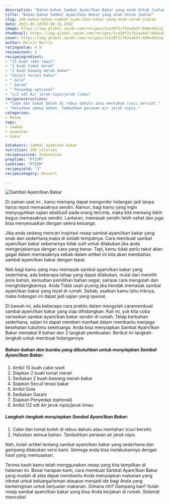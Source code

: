 ```yaml
---
description: "Bahan-bahan Sambal Ayam/Ikan Bakar yang enak Untuk Jualan"
title: "Bahan-bahan Sambal Ayam/Ikan Bakar yang enak Untuk Jualan"
slug: 248-bahan-bahan-sambal-ayam-ikan-bakar-yang-enak-untuk-jualan
date: 2021-05-18T02:08:15.250Z
image: https://img-global.cpcdn.com/recipes/1ce28f2cf62aab4f/680x482cq70/sambal-ayamikan-bakar-foto-resep-utama.jpg
thumbnail: https://img-global.cpcdn.com/recipes/1ce28f2cf62aab4f/680x482cq70/sambal-ayamikan-bakar-foto-resep-utama.jpg
cover: https://img-global.cpcdn.com/recipes/1ce28f2cf62aab4f/680x482cq70/sambal-ayamikan-bakar-foto-resep-utama.jpg
author: Melvin Norris
ratingvalue: 4.9
reviewcount: 4
recipeingredient:
- "15 buah cabe rawit"
- "2 buah tomat merah"
- "2 buah bawang merah bakar"
- "Secuil terasi bakar"
- " Gula"
- " Garam"
- " Penyedap optional"
- "1/2 sdt Air jeruk nipisjeruk limau"
recipeinstructions:
- "Cabe dan tomat boleh di rebus dahulu atau mentahan (cuci bersih)."
- "Haluskan semua bahan. Tambahkan perasan air jeruk nipis."
categories:
- Resep
tags:
- sambal
- ayamikan
- bakar

katakunci: sambal ayamikan bakar 
nutrition: 294 calories
recipecuisine: Indonesian
preptime: "PT37M"
cooktime: "PT55M"
recipeyield: "3"
recipecategory: Dessert

---
```



![Sambal Ayam/Ikan Bakar](https://img-global.cpcdn.com/recipes/1ce28f2cf62aab4f/680x482cq70/sambal-ayamikan-bakar-foto-resep-utama.jpg)

Di zaman  saat ini , kamu memang dapat mengorder hidangan jadi tanpa harus repot memasaknya sendiri. Namun, bagi kamu yang ingin menyuguhkan sajian eksklusif pada orang tercinta, maka kita memang lebih bagus memasaknya sendiri. Lantaran, memasak sendiri lebih sehat dan juga bisa menyesuaikan dengan selera keluarga.

Jika anda sedang mencari inspirasi resep sambal ayam/ikan bakar yang enak dan sederhana,maka di sinilah tempatnya. Cara membuat sambal ayam/ikan bakar  sebenarnya tidak sulit untuk dilakukan jika anda mengerjakannya dengan cara yang benar. Tapi, kamu tidak perlu takut akan gagal dalam memasaknya 
sebab dalam artikel ini kita akan membahas sambal ayam/ikan bakar dengan tepat.  



Nah bagi kamu yang mau memasak sambal ayam/ikan bakar yang sederhana, ada beberapa tahap yang dapat dilakukan, mulai dari memilih jenis bahan, kemudian pemilihan bahan segar, sampai cara mengolah dan menghidangkannya. Anda Tidak usah pusing jika hendak memasak sambal ayam/ikan bakar yang lezat di rumah. Sebab, asalkan kamu  tahu triknya, maka hidangan ini dapat jadi sajian yang spesial.

Di bawah ini, ada beberapa cara praktis  dalam mengolah caramembuat sambal ayam/ikan bakar yang siap dihidangkan. Kali ini, yuk kita coba variasikan sambal ayam/ikan bakar sendiri di rumah. Tetap berbahan sederhana, sajian ini dapat memberi manfaat dalam membantu menjaga kesehatan tubuhmu sekeluarga. Anda bisa menyiapkan Sambal Ayam/Ikan Bakar memakai 8 bahan dan 2 langkah pembuatan. Berikut ini langkah-langkah untuk membuat hidangannya.

<!--inarticleads1-->

##### Bahan-bahan dan bumbu yang dibutuhkan untuk menyiapkan Sambal Ayam/Ikan Bakar:

1. Ambil 15 buah cabe rawit
1. Siapkan 2 buah tomat merah
1. Sediakan 2 buah bawang merah bakar
1. Siapkan Secuil terasi bakar
1. Ambil  Gula
1. Sediakan  Garam
1. Siapkan  Penyedap (optional)
1. Ambil 1/2 sdt Air jeruk nipis/jeruk limau




<!--inarticleads2-->

##### Langkah-langkah menyiapkan Sambal Ayam/Ikan Bakar:

1. Cabe dan tomat boleh di rebus dahulu atau mentahan (cuci bersih).
1. Haluskan semua bahan. Tambahkan perasan air jeruk nipis.




Nah, itulah artikel tentang  sambal ayam/ikan bakar  yang sederhana dan gampang dilakukan versi kami. Semoga anda bisa melakukannya dengan hasil yang memuaskan. 

Terima kasih kamu telah menggunakan resep yang kita tampilkan di halaman ini. Besar harapan kami, cara membuat  Sambal Ayam/Ikan Bakar yang mudah di atas dapat membantu Anda menyiapkan makanan yang nikmat untuk keluarga/teman ataupun menjadi ide bagi Anda yang berkeinginan untuk berjualan makanan. Gimana nih? Gampang kan? Itulah resep sambal ayam/ikan bakar yang bisa Anda kerjakan di rumah. Selamat mencoba!

